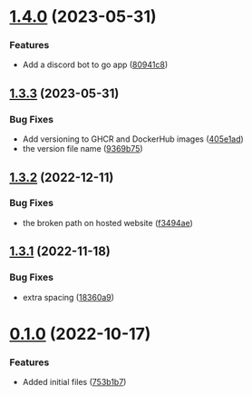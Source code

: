 # [1.4.0](https://github.com/Pradumnasaraf/DevOps/compare/v1.3.3...v1.4.0) (2023-05-31)


### Features

* Add a discord bot to go app ([80941c8](https://github.com/Pradumnasaraf/DevOps/commit/80941c86ced3e40aaef379b6ca762938b16be111))



## [1.3.3](https://github.com/Pradumnasaraf/DevOps/compare/v1.3.2...v1.3.3) (2023-05-31)


### Bug Fixes

* Add versioning to GHCR and DockerHub images ([405e1ad](https://github.com/Pradumnasaraf/DevOps/commit/405e1adc80168ecf03282500bf7c0de18cb466f4))
* the version file name ([9369b75](https://github.com/Pradumnasaraf/DevOps/commit/9369b75d4f74fae2c84208db49cef669c97e1f30))



## [1.3.2](https://github.com/Pradumnasaraf/DevOps/compare/v1.3.1...v1.3.2) (2022-12-11)


### Bug Fixes

* the broken path on hosted website ([f3494ae](https://github.com/Pradumnasaraf/DevOps/commit/f3494ae339ecc1473387942dfbc9862624c70c7a))



## [1.3.1](https://github.com/Pradumnasaraf/DevOps/compare/v0.1.0...v1.3.1) (2022-11-18)


### Bug Fixes

* extra spacing ([18360a9](https://github.com/Pradumnasaraf/DevOps/commit/18360a9b9371aeb78ff22bbb92443520d5dd2365))



# [0.1.0](https://github.com/Pradumnasaraf/DevOps/compare/753b1b7a5c1e8c40816946ee0d08a36f13675029...v0.1.0) (2022-10-17)


### Features

* Added initial files ([753b1b7](https://github.com/Pradumnasaraf/DevOps/commit/753b1b7a5c1e8c40816946ee0d08a36f13675029))



